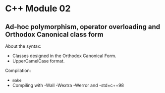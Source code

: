 # C++ Module 02

## Ad-hoc polymorphism, operator overloading and Orthodox Canonical class form

About the syntax:
- Classes designed in the Orthodox Canonical Form.
- UpperCamelCase format.

Compilation:
- `make`
- Compiling with -Wall -Wextra -Werror and -std=c++98
